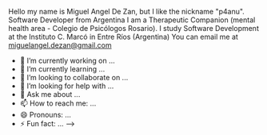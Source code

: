 Hello my name is Miguel Angel De Zan, but I like the nickname "p4anu".
Software Developer from Argentina
I am a Therapeutic Companion (mental health area - Colegio de Psicólogos Rosario).
I study Software Development at the Instituto C. Marcó in Entre Ríos (Argentina)
You can email me at miguelangel.dezan@gmail.com
- 🔭 I’m currently working on ...
- 🌱 I’m currently learning ...
- 👯 I’m looking to collaborate on ...
- 🤔 I’m looking for help with ...
- 💬 Ask me about ...
- 📫 How to reach me: ...
- 😄 Pronouns: ...
- ⚡ Fun fact: ...
-->
